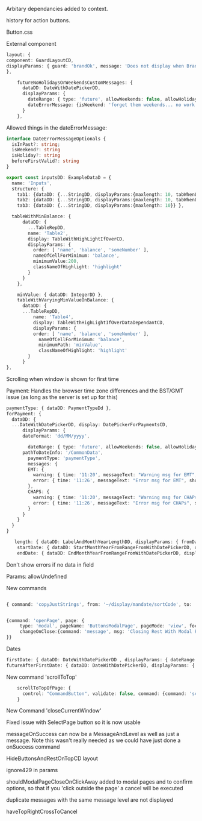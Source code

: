 Arbitary dependancies added to context.

history for action buttons.

Button.css

External component
```typescript
layout: {
component: GuardLayoutCD,
displayParams: { guard: 'brandOk', message: 'Does not display when Brand is {/CommonIds/brandRef}', className: 'someClassName', displayGuardMessages: false }
},
```

```typescript
    futureNoHolidaysOrWeekendsCustomMessages: {
      dataDD: DateWithDatePickerDD,
      displayParams: {
        dateRange: { type: 'future', allowWeekends: false, allowHolidays: false },
        dateErrorMessage: {isWeekend: 'forget them weekends... no work allowed!'}
      }
    },
```

Allowed things in the dateErrorMessage:
```typescript
interface DateErrorMessageOptionals {
  isInPast?: string;
  isWeekend?: string
  isHoliday?: string
  beforeFirstValid?: string
}
```



```typescript
export const inputsDD: ExampleDataD = {
  name: 'Inputs',
  structure: {
    tab1: {dataDD: {...StringDD, displayParams:{maxlength: 10, tabWhenLengthExceeds: 2}} },
    tab2: {dataDD: {...StringDD, displayParams:{maxlength: 10, tabWhenLengthExceeds: 2}} },
    tab3: {dataDD: {...StringDD, displayParams:{maxlength: 10}} },
```

```typescript
  tableWithMinBalance: {
      dataDD: {
        ...TableRepDD,
        name: 'Table2',
        display: TableWithHighLightIfOverCD,
        displayParams: {
          order: [ 'name', 'balance', 'someNumber' ],
          nameOfCellForMinimum: 'balance',
          minimumValue:200,
          classNameOfHighlight: 'highlight'
        }
      }
    },

    minValue: { dataDD: IntegerDD },
    tableWithVaryingMinValueOnBalance: {
      dataDD: {
      ...TableRepDD,
          name: 'Table4',
          display: TableWithHighLightIfOverDataDependantCD,
          displayParams: {
          order: [ 'name', 'balance', 'someNumber' ],
            nameOfCellForMinimum: 'balance',
            minimumPath: 'minValue',
            classNameOfHighlight: 'highlight'
        }
      }
},

```

Scrolling when window is shown for first time

Payment:
Handles the browser time zone differences and the BST/GMT issue (as long as the server is set up for this)
```typescript
paymentType: { dataDD: PaymentTypeDd },
forPayment: {
  dataDD: {
  ...DateWithDatePickerDD, display: DatePickerForPaymentsCD,
      displayParams: {
      dateFormat: 'dd/MM/yyyy',

        dateRange: { type: 'future', allowWeekends: false, allowHolidays: false },
      pathToDateInfo: '/CommonData',
        paymentType: 'paymentType',
        messages: {
        EMT: {
          warning: { time: '11:20', messageText: "Warning msg for EMT", showCancelButton: false },
          error: { time: '11:26', messageText: "Error msg for EMT", showCancelButton: false }
        },
        CHAPS: {
          warning: { time: '11:20', messageText: "Warning msg for CHAPs", showCancelButton: false },
          error: { time: '11:26', messageText: "Error msg for CHAPs", showCancelButton: false }
        }
      }
    }
  }
}
```

```typescript
   length: { dataDD: LabelAndMonthYearLengthDD, displayParams: { fromDate: 'startDate', toDate: 'endDate', onChange: { command: 'message', msg: 'length' } } },
    startDate: { dataDD: StartMonthYearFromRangeFromWithDatePickerDD, displayParams: { endDatePath: 'endDate', lengthPath: 'length', onChange: { command: 'message', msg: 'startDate' } } },
    endDate: { dataDD: EndMonthYearFromRangeFromWithDatePickerDD, displayParams: { startDatePath: 'startDate', lengthPath: 'length', onChange: { command: 'message', msg: 'endDate' } } },

```

Don't show errors if no data in field

Params:
allowUndefined


New commands
```typescript

{ command: 'copyJustStrings', from: '~/display/mandate/sortCode', to: '~/selectMandateSearch/sortCode', joiner: '-' }


{command: 'openPage', page: {
     type: 'modal', pageName: 'ButtonsModalPage', pageMode: 'view', focusOn: '~/display',
     changeOnClose:{command: 'message', msg: 'Closing Rest With Modal Page'}
}}
```

Dates
```typescript
firstDate: { dataDD: DateWithDatePickerDD , displayParams: { dateRange: { type: 'future' }}},
futureAfterFirstDate: { dataDD: DateWithDatePickerDD, displayParams: { dateRange: {type:'future', firstSelectableDatePath: '~/dates/firstDate' , allowWeekends: false}} },
```

New command 'scrollToTop'
```typescript
    scrollToTopOfPage: {
      control: "CommandButton", validate: false, command: {command: 'scrollToTop'}
    }
```


New Command 'closeCurrentWindow'

Fixed issue with SelectPage button so it is now usable

messageOnSuccess can now be a MessageAndLevel as well as just a message. Note this wasn't really needed as we could have just done a onSuccess command


HideButtonsAndRestOnTopCD layout

ignore429 in params 


shouldModalPageCloseOnClickAway added to modal pages and to confirm options, so that if you 'click outside the page' a cancel will be executed

duplicate messages with the same message level are not displayed


haveTopRightCrossToCancel


